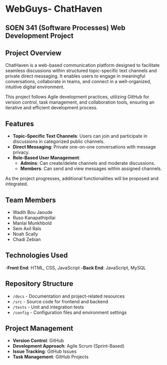 # WebGuys- ChatHaven

## SOEN 341 (Software Processes) Web Development Project

## Project Overview

ChatHaven is a web-based communication platform designed to facilitate seamless discussions within structured topic-specific text channels and private direct messaging. It enables users to engage in meaningful conversations, collaborate in teams, and connect in a well-organized, intuitive digital environment.

This project follows Agile development practices, utilizing GitHub for version control, task management, and collaboration tools, ensuring an iterative and efficient development process.

## Features

- **Topic-Specific Text Channels**: Users can join and participate in discussions in categorized public channels.
- **Direct Messaging**: Private one-on-one conversations with message privacy.
- **Role-Based User Management**:
  - **Admins**: Can create/delete channels and moderate discussions.
  - **Members**: Can send and view messages within assigned channels.

As the project progresses, additional functionalities will be proposed and integrated.

## Team Members

* Wadih Bou Jaoude
* Ruso Kanapathipillai
* Manlai Munkhbold
* Sem Axil Raïs
* Noah Scally
* Chadi Zebian

## Technologies Used

-**Front End**: HTML, CSS, JavaScript
-**Back End**: JavaScript, MySQL

## Repository Structure

- `/docs` - Documentation and project-related resources
- `/src` - Source code for frontend and backend
- `/tests` - Unit and integration tests
- `/config` - Configuration files and environment settings

## Project Management

- **Version Control**: GitHub
- **Development Approach**: Agile Scrum (Sprint-Based)
- **Issue Tracking**: GitHub Issues
- **Task Management**: GitHub Projects
